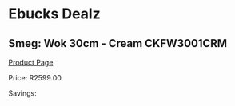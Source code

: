 
# Ebucks Dealz
## Smeg: Wok 30cm - Cream CKFW3001CRM
[Product Page](https://www.ebucks.com/web/shop/productSelected.do?prodId=1170700533&catId=1196428103)

Price: R2599.00

Savings: 


	